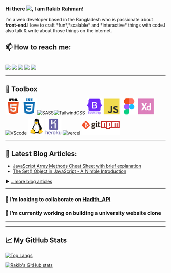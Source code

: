 
<!--
**RakibRahman/RakibRahman** is a ✨ _special_ ✨ repository because its `README.md` (this file) appears on your GitHub profile.

Here are some ideas to get you started:

- 🔭 I’m currently working on ...
- 🌱 I’m currently learning ...
- 👯 I’m looking to collaborate on ...
- 🤔 I’m looking for help with ...
- 💬 Ask me about ...
- 📫 How to reach me: ...
- 😄 Pronouns: ...
- ⚡ Fun fact: ...
-->
### Hi there <img src="https://raw.githubusercontent.com/MartinHeinz/MartinHeinz/master/wave.gif" width="30px">, I am Rakib Rahman!

<p>I’m a web developer based in the Bangladesh who is passionate about <strong>front-end</strong>.I love to craft *fun*,*scalable* and *interactive* things with code.I also talk & write about those things on the internet.</p>

## 📫 How to reach me:
</br>
<a href="https://www.facebook.com/rakib.rahman2012/"><img src="https://img.shields.io/badge/facebook-%230067B5.svg?&style=for-the-badge&logo=facebook&logoColor=white" height=25></a>
<a href="https://www.linkedin.com/in/rakib-talukder-04666519a/"><img src="https://img.shields.io/badge/linkedin-%230077B5.svg?&style=for-the-badge&logo=linkedin&logoColor=white" height=25></a>
<a href="https://twitter.com/RakibRahman06"><img src="https://img.shields.io/twitter/url?logo=ra&logoColor=green&style=social&url=https%3A%2F%2Ftwitter.com%2FRakibRahman06" height=25></a>
<a href="https://t.me/rakibrahman6"><img src="https://img.shields.io/badge/telegram-%230075A5.svg?&style=for-the-badge&logo=telegram&logoColor=white" height=25></a>
<a href="mailto:md.rr.talukder@gmail.com"><img src="https://img.shields.io/badge/email-%23000.svg?&style=for-the-badge&logo=website&logoColor=white" height=25></a>

---

## 🧰 Toolbox
<img src="https://github.com/devicons/devicon/blob/master/icons/html5/html5-original-wordmark.svg" alt="HTML" width="50" height="50"/><img src="https://github.com/devicons/devicon/blob/master/icons/css3/css3-plain-wordmark.svg" alt="CSS" width="50" height="50"/><img src="https://cdn.worldvectorlogo.com/logos/sass-1.svg" alt="SASS" width="50" height="50"/><img src="https://cdn.worldvectorlogo.com/logos/tailwindcss.svg" alt="TailwindCSS" width="50" height="50"/> <img src="https://github.com/devicons/devicon/blob/master/icons/bootstrap/bootstrap-plain-wordmark.svg" alt="BS" width="50" height="50"/> <img src="https://github.com/devicons/devicon/blob/master/icons/javascript/javascript-original.svg" alt="JavaScript" width="50" height="50"/> <img src="https://github.com/devicons/devicon/blob/master/icons/figma/figma-original.svg" alt="figma" width="50" height="50"/> <img src="https://github.com/devicons/devicon/blob/master/icons/xd/xd-plain.svg" alt="XD" width="50" height="50"/> <img src="https://cdn.worldvectorlogo.com/logos/visual-studio-code-1.svg" alt="VScode" width="50" height="50"/> <img src="https://github.com/devicons/devicon/blob/master/icons/linux/linux-original.svg" alt="linux" width="50" height="50"/> <img src="https://github.com/devicons/devicon/blob/master/icons/heroku/heroku-plain-wordmark.svg" alt="heroku" width="50" height="50"/> <img src="https://cdn.worldvectorlogo.com/logos/vercel.svg" alt="vercel" width="50" height="60"/> <img src="https://github.com/devicons/devicon/blob/master/icons/git/git-original-wordmark.svg" alt="Git" width="60" height="60"/><img src="https://github.com/devicons/devicon/blob/master/icons/npm/npm-original-wordmark.svg" alt="npm" width="60" height="60"/>

---

## 📘 Latest Blog Articles:

- [JavaScript Array Methods Cheat Sheet with brief explanation](https://dev.to/rakibrahman/javascript-array-methods-cheat-sheet-with-brief-explanation-2km1)
- [The Set() Object in JavaScript - A Nimble Introduction](https://dev.to/rakibrahman/the-set-object-in-javascript-a-nimble-introduction-1dm1)

▶ [...more blog articles](https://dev.to/rakibrahman)

---

### 👯 I’m looking to collaborate on [Hadith_API](https://github.com/RakibRahman/hadith-api)
### 🔭 I’m currently working on building a university website clone

---

---

## &#x1f4c8; My GitHub Stats

[![Top Langs](https://github-readme-stats.vercel.app/api/top-langs/?username=<RakibRahman>&hide=java,html,css&theme=radical)](https://github.com/anuraghazra/github-readme-stats)

[![Rakib's GitHub stats](https://github-readme-stats.vercel.app/api?username=<RakibRahman>&theme=radical)](https://github.com/anuraghazra/github-readme-stats)

